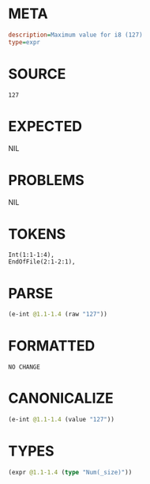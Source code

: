 # META
~~~ini
description=Maximum value for i8 (127)
type=expr
~~~
# SOURCE
~~~roc
127
~~~
# EXPECTED
NIL
# PROBLEMS
NIL
# TOKENS
~~~zig
Int(1:1-1:4),
EndOfFile(2:1-2:1),
~~~
# PARSE
~~~clojure
(e-int @1.1-1.4 (raw "127"))
~~~
# FORMATTED
~~~roc
NO CHANGE
~~~
# CANONICALIZE
~~~clojure
(e-int @1.1-1.4 (value "127"))
~~~
# TYPES
~~~clojure
(expr @1.1-1.4 (type "Num(_size)"))
~~~
